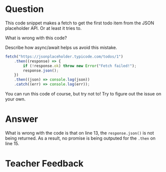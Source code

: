 # Question

This code snippet makes a fetch to get the first todo item from the JSON placeholder API. Or at least it tries to.

What is wrong with this code?

Describe how async/await helps us avoid this mistake.

```js
fetch("https://jsonplaceholder.typicode.com/todos/1")
	.then((response) => {
		if (!response.ok) throw new Error("Fetch failed!");
		response.json();
	})
	.then((json) => console.log(json))
	.catch((err) => console.log(err));
```

You can run this code of course, but try not to! Try to figure out the issue on your own.

# Answer

What is wrong with the code is that on line 13, the `response.json()` is not being returned. As a result, no promise is being outputed for the `.then` on line 15.

# Teacher Feedback
